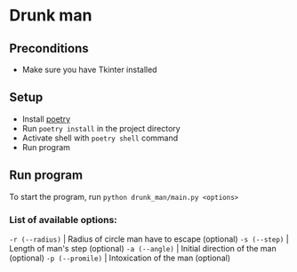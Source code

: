 # Drunk man

## Preconditions
- Make sure you have Tkinter installed

## Setup

- Install [poetry](https://python-poetry.org/docs/#installation)
- Run `poetry install` in the project directory
- Activate shell with `poetry shell` command
- Run program

## Run program

To start the program, run `python drunk_man/main.py <options>`

### List of available options:

`-r (--radius)`  | Radius of circle man have to escape (optional)
`-s (--step)`    | Length of man's step (optional)
`-a (--angle)`   | Initial direction of the man (optional)
`-p (--promile)` | Intoxication of the man (optional)